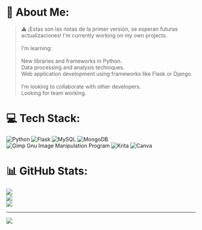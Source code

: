 # 💫 About Me:
> :warning: ¡Estas son las notas de la primer versión, se esperan futuras actualizaciones!
I'm currently working on my own projects.<br><br>I'm learning:<br><br>New libraries and frameworks in Python.<br>Data processing and analysis techniques.<br>Web application development using frameworks like Flask or Django.<br><br>I'm looking to collaborate with other developers.<br>Looking for team working.<br>


# 💻 Tech Stack:
![Python](https://img.shields.io/badge/python-3670A0?style=plastic&logo=python&logoColor=ffdd54) ![Flask](https://img.shields.io/badge/flask-%23000.svg?style=plastic&logo=flask&logoColor=white) ![MySQL](https://img.shields.io/badge/mysql-%2300f.svg?style=plastic&logo=mysql&logoColor=white) ![MongoDB](https://img.shields.io/badge/MongoDB-%234ea94b.svg?style=plastic&logo=mongodb&logoColor=white) ![Gimp Gnu Image Manipulation Program](https://img.shields.io/badge/Gimp-657D8B?style=plastic&logo=gimp&logoColor=FFFFFF) ![Krita](https://img.shields.io/badge/Krita-203759?style=plastic&logo=krita&logoColor=EEF37B) ![Canva](https://img.shields.io/badge/Canva-%2300C4CC.svg?style=plastic&logo=Canva&logoColor=white)
# 📊 GitHub Stats:
![](https://github-readme-stats.vercel.app/api?username=Sayurp&theme=material-palenight&hide_border=false&include_all_commits=true&count_private=true)<br/>
![](https://github-readme-streak-stats.herokuapp.com/?user=Sayurp&theme=material-palenight&hide_border=false)<br/>
![](https://github-readme-stats.vercel.app/api/top-langs/?username=Sayurp&theme=material-palenight&hide_border=false&include_all_commits=true&count_private=true&layout=compact)

---
[![](https://visitcount.itsvg.in/api?id=Sayurp&icon=0&color=0)](https://visitcount.itsvg.in)

<!-- Proudly created with GPRM ( https://gprm.itsvg.in ) -->
